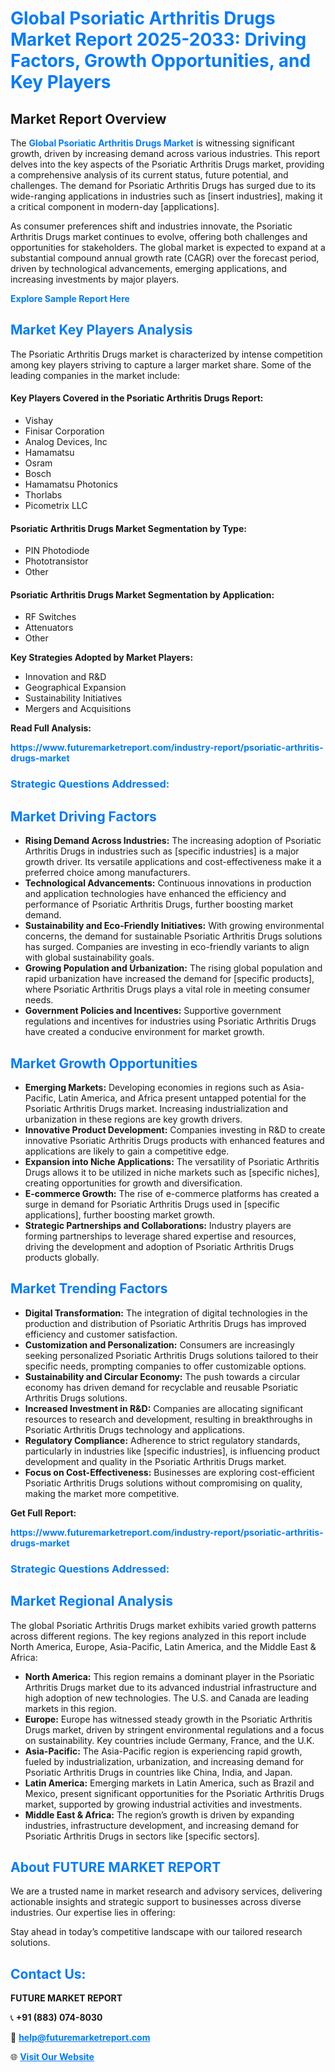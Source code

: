 <h1 style="color: #007BFF;">Global Psoriatic Arthritis Drugs Market Report 2025-2033: Driving Factors, Growth Opportunities, and Key Players</h1>

<section id="overview">
<h2>Market Report Overview</h2>
<p>The <a href="https://www.futuremarketreport.com/industry-report/psoriatic-arthritis-drugs-market" style="color: #007BFF; text-decoration: none;"><strong>Global Psoriatic Arthritis Drugs Market</strong></a> is witnessing significant growth, driven by increasing demand across various industries. This report delves into the key aspects of the Psoriatic Arthritis Drugs market, providing a comprehensive analysis of its current status, future potential, and challenges. The demand for Psoriatic Arthritis Drugs has surged due to its wide-ranging applications in industries such as [insert industries], making it a critical component in modern-day [applications].</p>
<p>As consumer preferences shift and industries innovate, the Psoriatic Arthritis Drugs market continues to evolve, offering both challenges and opportunities for stakeholders. The global market is expected to expand at a substantial compound annual growth rate (CAGR) over the forecast period, driven by technological advancements, emerging applications, and increasing investments by major players.</p>
</section>

<section id="overview">
<p><a href="https://www.futuremarketreport.com/request-sample/reportId=32429" style="color: #007BFF; text-decoration: none;"><strong>Explore Sample Report Here</strong></a></p>
</section>

<section id="key-players">
<h2 style="color: #007BFF;">Market Key Players Analysis</h2>
<p>The Psoriatic Arthritis Drugs market is characterized by intense competition among key players striving to capture a larger market share. Some of the leading companies in the market include:</p>
<h4>Key Players Covered in the Psoriatic Arthritis Drugs Report:</h4>
<ul><li>Vishay</li><li>Finisar Corporation</li><li>Analog Devices, Inc</li><li>Hamamatsu</li><li>Osram</li><li>Bosch</li><li>Hamamatsu Photonics</li><li>Thorlabs</li><li>Picometrix LLC</li></ul>
<h4>Psoriatic Arthritis Drugs Market Segmentation by Type:</h4>
<ul><li>PIN Photodiode</li><li>Phototransistor</li><li>Other</li></ul>

<h4>Psoriatic Arthritis Drugs Market Segmentation by Application:</h4>
<ul><li>RF Switches</li><li>Attenuators</li><li>Other</li></ul>
<p><strong>Key Strategies Adopted by Market Players:</strong></p>
<ul>
<li>Innovation and R&D</li>
<li>Geographical Expansion</li>
<li>Sustainability Initiatives</li>
<li>Mergers and Acquisitions</li>
</ul>
</section>

<section>
<p><strong>Read Full Analysis: </strong></p><a href="https://www.futuremarketreport.com/industry-report/psoriatic-arthritis-drugs-market" style="color: #007BFF; text-decoration: none;"><strong>https://www.futuremarketreport.com/industry-report/psoriatic-arthritis-drugs-market</strong></a>
<h3 style="color: #007BFF;">Strategic Questions Addressed:</h3>
</section>

<section id="driving-factors">
<h2 style="color: #007BFF;">Market Driving Factors</h2>
<ul>
<li><strong>Rising Demand Across Industries:</strong> The increasing adoption of Psoriatic Arthritis Drugs in industries such as [specific industries] is a major growth driver. Its versatile applications and cost-effectiveness make it a preferred choice among manufacturers.</li>
<li><strong>Technological Advancements:</strong> Continuous innovations in production and application technologies have enhanced the efficiency and performance of Psoriatic Arthritis Drugs, further boosting market demand.</li>
<li><strong>Sustainability and Eco-Friendly Initiatives:</strong> With growing environmental concerns, the demand for sustainable Psoriatic Arthritis Drugs solutions has surged. Companies are investing in eco-friendly variants to align with global sustainability goals.</li>
<li><strong>Growing Population and Urbanization:</strong> The rising global population and rapid urbanization have increased the demand for [specific products], where Psoriatic Arthritis Drugs plays a vital role in meeting consumer needs.</li>
<li><strong>Government Policies and Incentives:</strong> Supportive government regulations and incentives for industries using Psoriatic Arthritis Drugs have created a conducive environment for market growth.</li>
</ul>
</section>

<section id="growth-opportunities">
<h2 style="color: #007BFF;">Market Growth Opportunities</h2>
<ul>
<li><strong>Emerging Markets:</strong> Developing economies in regions such as Asia-Pacific, Latin America, and Africa present untapped potential for the Psoriatic Arthritis Drugs market. Increasing industrialization and urbanization in these regions are key growth drivers.</li>
<li><strong>Innovative Product Development:</strong> Companies investing in R&D to create innovative Psoriatic Arthritis Drugs products with enhanced features and applications are likely to gain a competitive edge.</li>
<li><strong>Expansion into Niche Applications:</strong> The versatility of Psoriatic Arthritis Drugs allows it to be utilized in niche markets such as [specific niches], creating opportunities for growth and diversification.</li>
<li><strong>E-commerce Growth:</strong> The rise of e-commerce platforms has created a surge in demand for Psoriatic Arthritis Drugs used in [specific applications], further boosting market growth.</li>
<li><strong>Strategic Partnerships and Collaborations:</strong> Industry players are forming partnerships to leverage shared expertise and resources, driving the development and adoption of Psoriatic Arthritis Drugs products globally.</li>
</ul>
</section>

<section id="trending-factors">
<h2 style="color: #007BFF;">Market Trending Factors</h2>
<ul>
<li><strong>Digital Transformation:</strong> The integration of digital technologies in the production and distribution of Psoriatic Arthritis Drugs has improved efficiency and customer satisfaction.</li>
<li><strong>Customization and Personalization:</strong> Consumers are increasingly seeking personalized Psoriatic Arthritis Drugs solutions tailored to their specific needs, prompting companies to offer customizable options.</li>
<li><strong>Sustainability and Circular Economy:</strong> The push towards a circular economy has driven demand for recyclable and reusable Psoriatic Arthritis Drugs solutions.</li>
<li><strong>Increased Investment in R&D:</strong> Companies are allocating significant resources to research and development, resulting in breakthroughs in Psoriatic Arthritis Drugs technology and applications.</li>
<li><strong>Regulatory Compliance:</strong> Adherence to strict regulatory standards, particularly in industries like [specific industries], is influencing product development and quality in the Psoriatic Arthritis Drugs market.</li>
<li><strong>Focus on Cost-Effectiveness:</strong> Businesses are exploring cost-efficient Psoriatic Arthritis Drugs solutions without compromising on quality, making the market more competitive.</li>
</ul>
</section>

<section>
<p><strong>Get Full Report: </strong></p><a href="https://www.futuremarketreport.com/industry-report/psoriatic-arthritis-drugs-market" style="color: #007BFF; text-decoration: none;"><strong>https://www.futuremarketreport.com/industry-report/psoriatic-arthritis-drugs-market</strong></a>
<h3 style="color: #007BFF;">Strategic Questions Addressed:</h3>
</section>


<section id="regional-analysis">
<h2 style="color: #007BFF;">Market Regional Analysis</h2>
<p>The global Psoriatic Arthritis Drugs market exhibits varied growth patterns across different regions. The key regions analyzed in this report include North America, Europe, Asia-Pacific, Latin America, and the Middle East & Africa:</p>
<ul>
<li><strong>North America:</strong> This region remains a dominant player in the Psoriatic Arthritis Drugs market due to its advanced industrial infrastructure and high adoption of new technologies. The U.S. and Canada are leading markets in this region.</li>
<li><strong>Europe:</strong> Europe has witnessed steady growth in the Psoriatic Arthritis Drugs market, driven by stringent environmental regulations and a focus on sustainability. Key countries include Germany, France, and the U.K.</li>
<li><strong>Asia-Pacific:</strong> The Asia-Pacific region is experiencing rapid growth, fueled by industrialization, urbanization, and increasing demand for Psoriatic Arthritis Drugs in countries like China, India, and Japan.</li>
<li><strong>Latin America:</strong> Emerging markets in Latin America, such as Brazil and Mexico, present significant opportunities for the Psoriatic Arthritis Drugs market, supported by growing industrial activities and investments.</li>
<li><strong>Middle East & Africa:</strong> The region’s growth is driven by expanding industries, infrastructure development, and increasing demand for Psoriatic Arthritis Drugs in sectors like [specific sectors].</li>
</ul>
</section>

<footer>
<h2 style="color: #007BFF;">About FUTURE MARKET REPORT</h2>
<p>We are a trusted name in market research and advisory services, delivering actionable insights and strategic support to businesses across diverse industries. Our expertise lies in offering:</p>

<p>Stay ahead in today’s competitive landscape with our tailored research solutions.</p>

<h2 style="color: #007BFF;">Contact Us:</h2>
<p><strong>FUTURE MARKET REPORT</strong></p>
<p>📞 <strong>+91 (883) 074-8030</strong></p>
<p>📧 <strong><a href="mailto:help@futuremarketreport.com" style="color: #007BFF;">help@futuremarketreport.com</a></strong></p>
<p>🌐 <strong><a href="https://www.futuremarketreport.com/" style="color: #007BFF;">Visit Our Website</a></strong></p>
</footer>